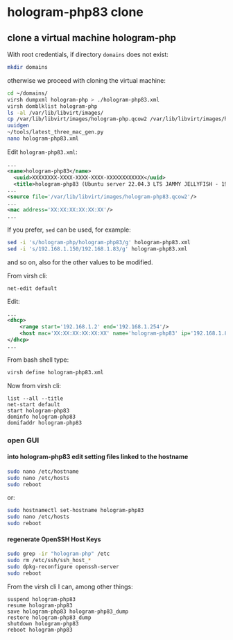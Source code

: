 # hologram-php83 clone

## clone a virtual machine hologram-php

With root credentials, if directory `domains` does not exist:

```bash
mkdir domains
```

otherwise we proceed with cloning the virtual machine:

```bash
cd ~/domains/
virsh dumpxml hologram-php > ./hologram-php83.xml
virsh domblklist hologram-php
ls -al /var/lib/libvirt/images/
cp /var/lib/libvirt/images/hologram-php.qcow2 /var/lib/libvirt/images/hologram-php83.qcow2
uuidgen
~/tools/latest_three_mac_gen.py
nano hologram-php83.xml
```

Edit `hologram-php83.xml`:

```xml
...
<name>hologram-php83</name>
  <uuid>XXXXXXXX-XXXX-XXXX-XXXX-XXXXXXXXXXXX</uuid>
  <title>hologram-php83 (Ubuntu server 22.04.3 LTS JAMMY JELLYFISH - 192.168.1.83)</title>
...
<source file='/var/lib/libvirt/images/hologram-php83.qcow2'/>
...
<mac address='XX:XX:XX:XX:XX:XX'/>
...
```

If you prefer, `sed` can be used, for example:

```bash
sed -i 's/hologram-php/hologram-php83/g' hologram-php83.xml
sed -i 's/192.168.1.150/192.168.1.83/g' hologram-php83.xml
```

and so on, also for the other values to be modified.

From virsh cli:

```shell
net-edit default
```

Edit:

```xml
...
<dhcp>
    <range start='192.168.1.2' end='192.168.1.254'/>
    <host mac='XX:XX:XX:XX:XX:XX' name='hologram-php83' ip='192.168.1.83'/>
</dhcp>
...
```

From bash shell type:

```bash
virsh define hologram-php83.xml
```

Now from virsh cli:

```shell
list --all --title
net-start default
start hologram-php83
dominfo hologram-php83
domifaddr hologram-php83
```

### open GUI

#### into hologram-php83 edit setting files linked to the hostname

```bash
sudo nano /etc/hostname
sudo nano /etc/hosts
sudo reboot
```

or:

```bash
sudo hostnamectl set-hostname hologram-php83
sudo nano /etc/hosts
sudo reboot
```

#### regenerate OpenSSH Host Keys

```bash
sudo grep -ir "hologram-php" /etc
sudo rm /etc/ssh/ssh_host_*
sudo dpkg-reconfigure openssh-server
sudo reboot
```

From the virsh cli I can, among other things:

```shell
suspend hologram-php83
resume hologram-php83
save hologram-php83 hologram-php83_dump
restore hologram-php83_dump
shutdown hologram-php83
reboot hologram-php83
```
